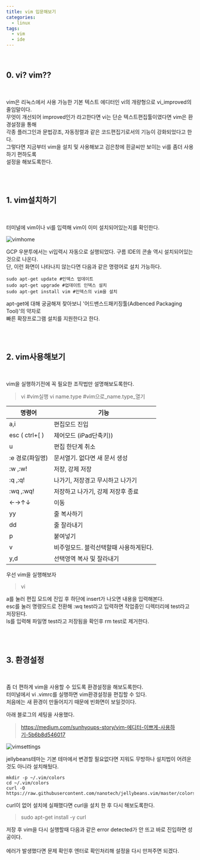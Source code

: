 ```yaml
---
title: vim 입문해보기
categories:
  - linux
tags:
  - vim
  - ide
---
```


<br>

## 0. vi? vim??

<br>

vim은 리눅스에서 사용 가능한 기본 텍스트 에디터인 vi의 개량형으로 vi_improved의 줄임말이다.<br> 무엇이 개선되어 improved인가 라고한다면 vi는 단순 텍스트편집툴이였다면 vim은 환경설정을 통해 <br>각종 플러그인과 문법강조, 자동정렬과 같은 코드편집기로서의 기능이 강화되었다고 한다.<br> 그렇다면 지금부터 vim을 설치 및 사용해보고 검은창에 흰글씨만 보이는 vi를 좀더 사용하기 편하도록 <br>설정을 해보도록한다.

<br><br>

## 1. vim설치하기

<br>

터미널에 vim이나 vi를 입력해 vim이 이미 설치되어있는지를 확인한다.

![vimhome](./img/vimhome.jpg)

GCP 우분투에서는 vi입력시 자동으로 실행되었다. 구름 IDE의 콘솔 역시 설치되어있는것으로 나온다.<br>
단, 이런 화면이 나타나지 않는다면 다음과 같은 명령어로 설치 가능하다.

~~~
sudo apt-get update #인덱스 업데이트
sudo apt-get upgrade #업데이트 인덱스 설치
sudo apt-get install vim #인덱스의 vim을 설치
~~~

apt-get에 대해 궁굼해져 찾아보니 '어드밴스드패키징툴(Adbenced Packaging Tool)'의 약자로<br> 빠른 확장프로그램 설치를 지원한다고 한다.

<br><br>

## 2. vim사용해보기

<br>

vim을 실행하기전에 꼭 필요한 조작법만 설명해보도록한다.<br>
 
>vi #vim실행 
>vi name.type #vim으로_name.type_열기

| 명령어 | 기능 |
|--|--|
| a,i | 편집모드 진입 |
| esc ( ctrl+[ )  | 제어모드 (iPad단축키)) |
| u | 편집 한단계 취소 |
| :e 경로(파일명)|문서열기. 없다면 새 문서 생성|
| :w ,:w! |저장, 강제 저장|
| :q ,:q! | 나가기, 저장경고 무시하고 나가기 |
| :wq ,:wq! | 저장하고 나가기, 강제 저장후 종료 |
|←→↑↓|이동|
| yy | 줄 복사하기 |
| dd | 줄 잘라내기 |
| p | 붙여넣기 |
| v |비주얼모드. 블럭선택할때 사용하게된다. |
| y,d |  선택영역 복사 및 잘라내기  |

우선 vim을 실행해보자

>vi

a를 눌러 편집 모드에 진입 후 하단에 insert가 나오면 내용을 입력해본다.<br> 
esc를 눌러 명령모드로 전환해 :wq test라고 입력하면 작업중인 디렉터리에 test라고 저장된다.<br> 
ls를 입력해 파일명 test라고 저장됨을 확인후 rm test로 제거한다.

<br><br>

## 3. 환경설정

<br>

좀 더 편하게 vim을 사용할 수 있도록 환경설정을 해보도록한다.<br>
터미널에서 vi .vimrc를 실행하면 vim환경설정을 편집할 수 있다.<br> 처음에는 새 환경이 만들어지기 때문에 빈화면이 보일것이다.<br>

아래 블로그의 세팅을 사용했다.

>https://medium.com/sunhyoups-story/vim-에디터-이쁘게-사용하기-5b6b8d546017

![vimsettings](./img/vimsettings.jpg) 

jellybeans테마는 기본 테마에서 변경할 필요없다면 지워도 무방하나 설치법이 어려운것도 아니라 설치해뒀다.

~~~
mkdir -p ~/.vim/colors
cd ~/.vim/colors
curl -O https://raw.githubusercontent.com/nanotech/jellybeans.vim/master/colors/jellybeans.vim
~~~

curl이 없어 설치에 실패했다면 curl을 설치 한 후 다시 해보도록한다. 

>sudo apt-get install -y curl

저장 후 vim을 다시 실행할때 다음과 같은 error detected가 안 뜨고 바로 진입하면 성공이다.<br>  
에러가 발생했다면 문제 확인후 엔터로 확인처리해 설정을 다시 만져주면 되겠다. 
